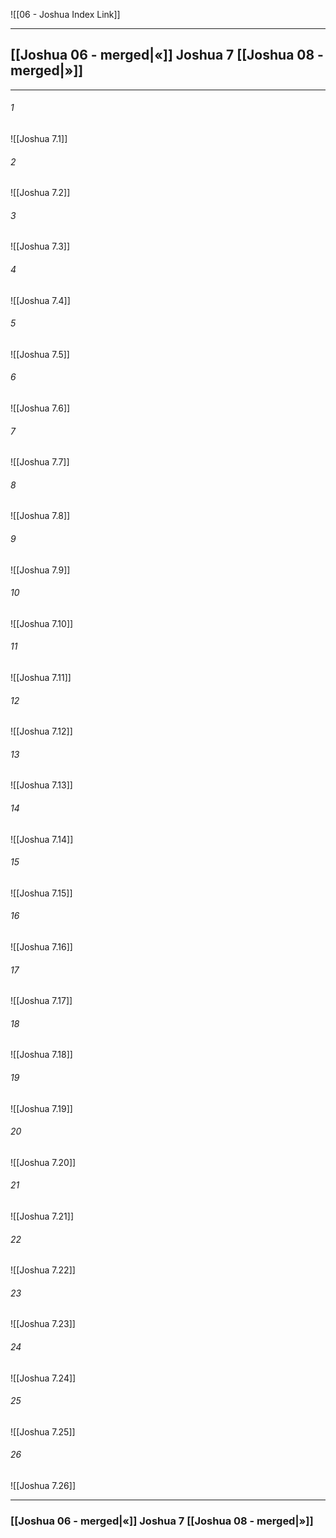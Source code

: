 ![[06 - Joshua Index Link]]

---
##  [[Joshua 06 - merged|«]] Joshua 7 [[Joshua 08 - merged|»]]

---

###### 1
![[Joshua 7.1]] 

###### 2
![[Joshua 7.2]] 

###### 3
![[Joshua 7.3]] 

###### 4
![[Joshua 7.4]]

###### 5 
![[Joshua 7.5]] 

###### 6
![[Joshua 7.6]] 

###### 7
![[Joshua 7.7]] 

###### 8
![[Joshua 7.8]] 

###### 9
![[Joshua 7.9]] 

###### 10
![[Joshua 7.10]] 

###### 11
![[Joshua 7.11]] 

###### 12
![[Joshua 7.12]]

###### 13
![[Joshua 7.13]] 

###### 14
![[Joshua 7.14]] 

###### 15
![[Joshua 7.15]]

###### 16
![[Joshua 7.16]] 

###### 17
![[Joshua 7.17]]

###### 18
![[Joshua 7.18]] 

###### 19
![[Joshua 7.19]] 

###### 20
![[Joshua 7.20]]

###### 21
![[Joshua 7.21]] 

###### 22
![[Joshua 7.22]] 

###### 23
![[Joshua 7.23]]

###### 24
![[Joshua 7.24]] 

###### 25
![[Joshua 7.25]]

###### 26
![[Joshua 7.26]] 


---
###  [[Joshua 06 - merged|«]] Joshua 7 [[Joshua 08 - merged|»]]
